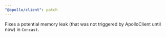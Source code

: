 ```yaml
---
"@apollo/client": patch
---
```


Fixes a potential memory leak (that was not triggered by ApolloClient until now) in `Concast`.
